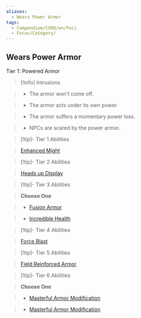 ```yaml
---
aliases:
  - Wears Power Armor
tags:
  - Compendium/CSRD/en/Foci
  - Focus/Category/
---
```

  
    
## Wears Power Armor    
Tier 1: Powered Armor    
  
>[!info] Intrusions    
>- The armor won't come off.    
>- The armor acts under its own power.    
>- The armor suffers a momentary power loss.    
>- NPCs are scared by the power armor.    
  
  
>[!tip]- Tier 1 Abilities    
> [Enhanced Might](Enhanced-Might.md)    
  
  
>[!tip]- Tier 2 Abilities    
> [Heads up Display](Heads-Up-Display.md)    
  
  
>[!tip]- Tier 3 Abilities    
> **Choose One**    
>- [Fusion Armor](Fusion-Armor.md)    
>- [Incredible Health](Incredible-Health.md)    
  
  
>[!tip]- Tier 4 Abilities    
> [Force Blast](Force-Blast.md)    
  
  
>[!tip]- Tier 5 Abilities    
> [Field Reinforced Armor](Field-Reinforced-Armor.md)    
  
  
>[!tip]- Tier 6 Abilities    
> **Choose One**    
>- [Masterful Armor Modification](Masterful-Armor-Modification.md)    
>- [Masterful Armor Modification](Masterful-Armor-Modification.md)